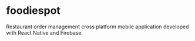 # foodiespot
Restaurant order management cross platform mobile application developed with React Native and Firebase
